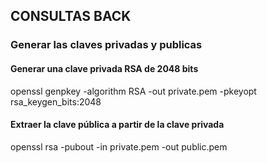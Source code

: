 ## CONSULTAS BACK

### Generar las claves privadas y publicas
#### Generar una clave privada RSA de 2048 bits
openssl genpkey -algorithm RSA -out private.pem -pkeyopt rsa_keygen_bits:2048

#### Extraer la clave pública a partir de la clave privada
openssl rsa -pubout -in private.pem -out public.pem
